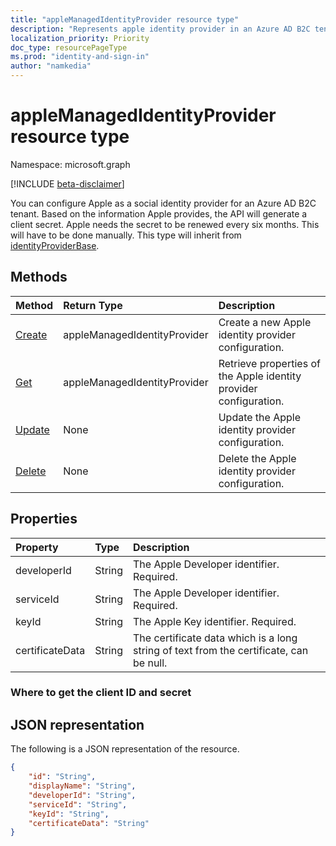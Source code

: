```yaml
---
title: "appleManagedIdentityProvider resource type"
description: "Represents apple identity provider in an Azure AD B2C tenant."
localization_priority: Priority
doc_type: resourcePageType
ms.prod: "identity-and-sign-in"
author: "namkedia"
---
```


# appleManagedIdentityProvider resource type
Namespace: microsoft.graph

[!INCLUDE [beta-disclaimer](../../includes/beta-disclaimer.md)]

You can configure Apple as a social identity provider for an Azure AD B2C tenant. Based on the information Apple provides, the API will generate a client secret. Apple needs the secret to be renewed every six months. This will have to be done manually. This type will inherit from [identityProviderBase](../identityproviderbase.md).

## Methods

| Method       | Return Type  |Description|
|:---------------|:--------|:----------|
|[Create](../api/identityproviderbase-post-identityproviders.md)|appleManagedIdentityProvider |Create a new Apple identity provider configuration.|
|[Get](../api/identityprovider-get.md) |appleManagedIdentityProvider |Retrieve properties of the Apple identity provider configuration.|
|[Update](../api/identityprovider-update.md)|None|Update the Apple identity provider configuration.|
|[Delete](../api/identityprovider-delete.md)|None|Delete the Apple identity provider configuration.|

## Properties

|Property|Type|Description|
|:---------------|:--------|:----------|
|developerId|String|The Apple Developer identifier. Required.|
|serviceId|String|The Apple Developer identifier. Required.|
|keyId|String|The Apple Key identifier. Required.|
|certificateData|String|The certificate data which is a long string of text from the certificate, can be null.|

### Where to get the client ID and secret

## JSON representation

The following is a JSON representation of the resource.

<!-- {
  "blockType": "resource",
  "@odata.type": "microsoft.graph.appleManagedIdentityProvider"
} -->

```json
{
    "id": "String",
    "displayName": "String",
    "developerId": "String",
    "serviceId": "String",
    "keyId": "String",
    "certificateData": "String"
}
```

